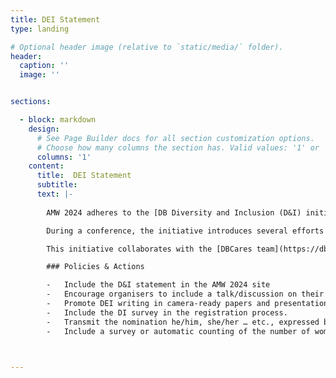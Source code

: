 ```yaml
---
title: DEI Statement
type: landing

# Optional header image (relative to `static/media/` folder).
header:
  caption: ''
  image: ''


sections:

  - block: markdown
    design:
      # See Page Builder docs for all section customization options.
      # Choose how many columns the section has. Valid values: '1' or '2'.
      columns: '1' 
    content:
      title:  DEI Statement
      subtitle: 
      text: |-
        
        AMW 2024 adheres to the [DB Diversity and Inclusion (D&I) initiative](https://dbdni.github.io/), which aims to guide researchers in our community to adopt a more inclusive mindset, in general, toward different individuals regardless of their age, gender, gender identity, race, cultural background, religion, physical and mental ability, sexual orientation, parental and marital status, etc. 

        During a conference, the initiative introduces several efforts to be more inclusive and equitable. Such efforts include providing an option for disability and special needs during registration and the necessary follow-up after registration, facilitating parenting support and child care, organising a mentorship lunch to foster interactions between senior and junior researchers, collecting and presenting examples of discriminatory behaviour and language, encouraging the organisation of a panel on minority experiences such as being female, junior, and belonging to a different ethnic/religious group, setting up a reporting board to list up concerns, suggestions, personal stories especially from minorities, and gathering feedback from attendees. 

        This initiative collaborates with the [DBCares team](https://dbdni.github.io/) following the [ACM policy against discrimination and harassment](https://www.acm.org/about-acm/policy-against-harassment) and [ACM processes for reporting unacceptable behavior](https://www.acm.org/about-acm/reporting-unacceptable-behavior). Any participant who experiences abuse, discrimination, or harassment may contact any current member of the ADBIS Executive Board. Please be assured that if you approach us, your concerns will be kept in strict confidence, and we will consult with you on any actions taken.

        ### Policies & Actions 

        -	Include the D&I statement in the AMW 2024 site
        -	Encourage organisers to include a talk/discussion on their site regarding the DEI actions.
        -	Promote DEI writing in camera-ready papers and presentations (refer to guidelines published by the D&I interconference group).
        -	Include the DI survey in the registration process.
        -	Transmit the nomination he/him, she/her … etc., expressed by presenters to session chairs.
        -	Include a survey or automatic counting of the number of women and other genders identified themselves as she/her and they/their attending the conference sessions (see whether this can be done automatically with the conference management system)
    


---
```

